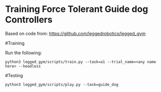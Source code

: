 # Training Force Tolerant Guide dog Controllers #

Based on code from: https://github.com/leggedrobotics/legged_gym

#Training

Run the following:

```
python3 legged_gym/scripts/train.py --task=a1 --trial_name=<any name here> --headless
```

#Testing

```
python3 legged_gym/scripts/play.py --task=guide_dog
```